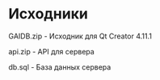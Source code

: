 # Исходники 

GAIDB.zip - Исходник для Qt Creator 4.11.1 

api.zip - API для сервера

db.sql - База данных сервера
